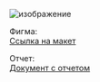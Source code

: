 ![изображение](https://github.com/user-attachments/assets/a982c195-5cbd-4be7-87d6-62c4e8049a11)

Фигма:  
[Ссылка на макет](https://www.figma.com/design/Uwdvf0r4W9qgSXTUNoxJFM/Untitled?node-id=9-60&t=SQACnfOmLxUuUbu1-1)  

Отчет:  
[Документ с отчетом](https://docs.google.com/document/d/1GDGKpK6yGnXJ5amOTcYic5gEHO6oH5bFRQr2WTSWgRg/edit?tab=t.0#heading=h.s8b9vr7rbh7l)